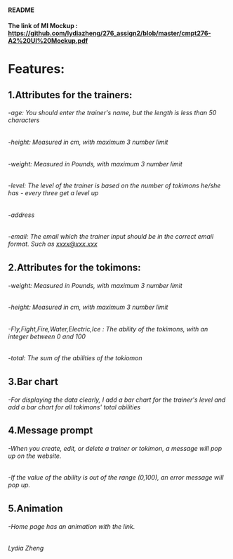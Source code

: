 #### README
#### The link of  MI Mockup : https://github.com/lydiazheng/276_assign2/blob/master/cmpt276-A2%20UI%20Mockup.pdf
# Features:
## 1.Attributes for the trainers:
###### -age: You should enter the trainer's name, but the length is less than 50 characters 
###### -height: Measured in cm, with maximum 3 number limit 
###### -weight: Measured in Pounds, with maximum 3 number limit
###### -level: The level of the trainer is based on the number of tokimons he/she has - every three get a level up
###### -address
###### -email: The email which the trainer input should be in the correct email format. Such as  xxxx@xxx.xxx

## 2.Attributes for the tokimons:
###### -weight: Measured in Pounds, with maximum 3 number limit
###### -height: Measured in cm, with maximum 3 number limit
###### -Fly,Fight,Fire,Water,Electric,Ice : The ability of the tokimons, with an integer between 0 and 100
###### -total: The sum of the abilities of the tokiomon

## 3.Bar chart
###### -For displaying the data clearly, I add a bar chart for the trainer's level and add a bar chart for all tokimons' total abilities

## 4.Message prompt
###### -When you create, edit, or delete a trainer or tokimon, a message will pop up on the website.
###### -If the value of the ability is out of the range (0,100), an error message will pop up.

## 5.Animation
###### -Home page has an animation with the link.
###### Lydia Zheng
